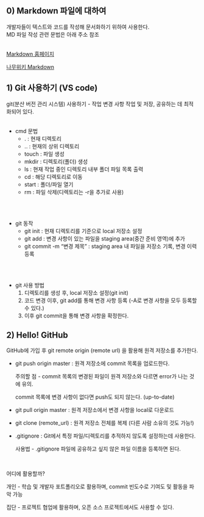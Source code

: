 ## 0) Markdown 파일에 대하여

개발자들이 텍스트와 코드를 작성해 문서화하기 위하여 사용한다.   
MD 파일 작성 관련 문법은 아래 주소 참조 <br><br>


[Markdown 홈페이지](https://www.markdownguide.org/basic-syntax/)

[나무위키  Markdown](https://namu.wiki/w/마크다운)

## 1) Git 사용하기 (VS code)

git(분산 버전 관리 시스템) 사용하기 - 작업 변경 사항 작업 및 저장, 공유하는 데 최적화되어 있다. <br><br>

- cmd 문법
    - .  : 현재 디렉토리
    - .. : 현재의 상위 디렉토리
    - touch : 파일 생성
    - mkdir : 디렉토리(폴더) 생성
    - ls : 현재 작업 중인 디렉토리 내부 폴더 파일 목록 출력
    - cd : 해당 디렉토리로 이동
    - start : 폴더/파일 열기
    - rm : 파일 삭제(디렉토리는 -r을 추가로 사용)
<br>
<br>

- git 동작
    - git init : 현재 디렉토리를 기준으로 local 저장소 설정
    - git add : 변경 사항이 있는 파일을 staging area(중간 준비 영역)에 추가
    - git commit -m “변경 제목” : staging area 내 파일을 저장소 기록, 변경 이력 등록
<br>
<br>
    
- git 사용 방법
    1. 디렉토리를 생성 후, local 저장소 설정(git init)
    2. 코드 변경 이후, git add를 통해 변경 사항 등록 (-A로 변경 사항을 모두 등록할 수 있다.)
    3. 이후 git commit을 통해 변경 사항을 확정한다.

## 2) Hello! GitHub

GitHub에 가입 후 git remote origin (remote url) 을 활용해 원격 저장소를 추가한다.

- git push origin master : 원격 저장소에 commit 목록을 업로드한다.
    
    주의할 점  -  commit 목록의 변경된 파일이 원격 저장소와 다르면 error가 나는 것에 유의.
    
    commit 목록에 변경 사항이 없다면 push도 되지 않는다. (up-to-date)
    
- git pull origin master : 원격 저장소에서 변경 사항을 local로 다운로드

- git clone (remote_url) : 원격 저장소 전체를 복제 (다른 사람 소유의 것도 가능!)

- .gitignore : Git에서 특정 파일/디렉토리를 추적하지 않도록 설정하는데 사용한다.
    
    사용법 - .gitignore 파일에 공유하고 싶지 않은 파일 이름을 등록하면 된다.
    
<br>

어디에 활용할까?

개인 - 학습 및 개발자 포트폴리오로 활용하며, commit 빈도수로 기여도 및 활동을 파악 가능 

집단 - 프로젝트 협업에 활용하며, 오픈 소스 프로젝트에서도 사용할 수 있다.